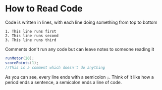 # How to Read Code

Code is written in lines, with each line doing something from top to bottom
```
1. This line runs first
2. This line runs second
3. This line runs third
```

Comments don't run any code but can leave notes to someone reading it
```java
runMotor(20);
scorePoints(1);
//This is a comment which doesn't do anything
```

As you can see, every line ends with a semicolon `;`.  Think of it like how a period ends a sentence, a semicolon ends a line of code.
